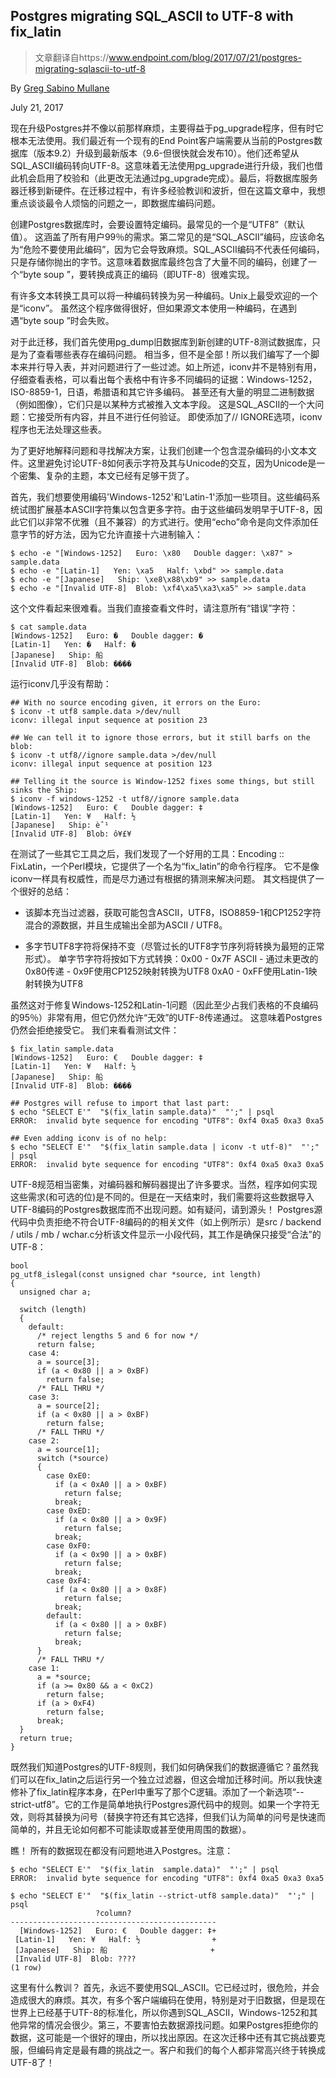 ## Postgres migrating SQL_ASCII to UTF-8 with fix_latin 

> 文章翻译自https://www.endpoint.com/blog/2017/07/21/postgres-migrating-sqlascii-to-utf-8

By [Greg Sabino Mullane](https://www.endpoint.com/blog/authors/greg-sabino-mullane)   

July 21, 2017 

现在升级Postgres并不像以前那样麻烦，主要得益于pg_upgrade程序，但有时它根本无法使用。我们最近有一个现有的End Point客户端需要从当前的Postgres数据库（版本9.2）升级到最新版本（9.6-但很快就会发布10）。他们还希望从SQL_ASCII编码转向UTF-8。这意味着无法使用pg_upgrade进行升级，我们也借此机会启用了校验和（此更改无法通过pg_upgrade完成）。最后，将数据库服务器迁移到新硬件。在迁移过程中，有许多经验教训和波折，但在这篇文章中，我想重点谈谈最令人烦恼的问题之一，即数据库编码问题。

创建Postgres数据库时，会要设置特定编码。最常见的一个是“UTF8”（默认值）。 这涵盖了所有用户99％的需求。第二常见的是“SQL_ASCII”编码，应该命名为“危险不要使用此编码”，因为它会导致麻烦。SQL_ASCII编码不代表任何编码，只是存储你抛出的字节。这意味着数据库最终包含了大量不同的编码，创建了一个“byte soup ”，要转换成真正的编码（即UTF-8）很难实现。

有许多文本转换工具可以将一种编码转换为另一种编码。Unix上最受欢迎的一个是“iconv”。 虽然这个程序做得很好，但如果源文本使用一种编码，在遇到遇“byte soup ”时会失败。

对于此迁移，我们首先使用pg_dump旧数据库到新创建的UTF-8测试数据库，只是为了查看哪些表存在编码问题。 相当多，但不是全部！所以我们编写了一个脚本来并行导入表，并对问题进行了一些过滤。如上所述，iconv并不是特别有用，仔细查看表格，可以看出每个表格中有许多不同编码的证据：Windows-1252，ISO-8859-1，日语，希腊语和其它许多编码。 甚至还有大量的明显二进制数据（例如图像），它们只是以某种方式被推入文本字段。 这是SQL_ASCII的一个大问题：它接受所有内容，并且不进行任何验证。 即使添加了// IGNORE选项，iconv程序也无法处理这些表。 

为了更好地解释问题和寻找解决方案，让我们创建一个包含混杂编码的小文本文件。这里避免讨论UTF-8如何表示字符及其与Unicode的交互，因为Unicode是一个密集、复杂的主题，本文已经有足够干货了。 

首先，我们想要使用编码'Windows-1252'和'Latin-1'添加一些项目。这些编码系统试图扩展基本ASCII字符集以包含更多字符。由于这些编码发明早于UTF-8，因此它们以非常不优雅（且不兼容）的方式进行。使用“echo”命令是向文件添加任意字节的好方法，因为它允许直接十六进制输入： 

```
$ echo -e "[Windows-1252]   Euro: \x80   Double dagger: \x87" > sample.data
$ echo -e "[Latin-1]   Yen: \xa5   Half: \xbd" >> sample.data
$ echo -e "[Japanese]   Ship: \xe8\x88\xb9" >> sample.data
$ echo -e "[Invalid UTF-8]  Blob: \xf4\xa5\xa3\xa5" >> sample.data
```

这个文件看起来很难看。当我们直接查看文件时，请注意所有“错误”字符：

```
$ cat sample.data
[Windows-1252]   Euro: �   Double dagger: �
[Latin-1]   Yen: �   Half: �
[Japanese]   Ship: 船
[Invalid UTF-8]  Blob: ���� 
```

运行iconv几乎没有帮助： 

```
## With no source encoding given, it errors on the Euro:
$ iconv -t utf8 sample.data >/dev/null
iconv: illegal input sequence at position 23

## We can tell it to ignore those errors, but it still barfs on the blob:
$ iconv -t utf8//ignore sample.data >/dev/null
iconv: illegal input sequence at position 123

## Telling it the source is Window-1252 fixes some things, but still sinks the Ship:
$ iconv -f windows-1252 -t utf8//ignore sample.data
[Windows-1252]   Euro: €   Double dagger: ‡
[Latin-1]   Yen: ¥   Half: ½
[Japanese]   Ship: èˆ¹
[Invalid UTF-8]  Blob: ô¥£¥
```

在测试了一些其它工具之后，我们发现了一个好用的工具：Encoding :: FixLatin，一个Perl模块，它提供了一个名为“fix_latin”的命令行程序。 它不是像iconv一样具有权威性，而是尽力通过有根据的猜测来解决问题。 其文档提供了一个很好的总结： 

- 该脚本充当过滤器，获取可能包含ASCII，UTF8，ISO8859-1和CP1252字符混合的源数据，并且生成输出全部为ASCII / UTF8。       

- 多字节UTF8字符将保持不变（尽管过长的UTF8字节序列将转换为最短的正常形式）。 单字节字符将按如下方式转换：0x00  -  0x7F ASCII  - 通过未更改的0x80传递 -  0x9F使用CP1252映射转换为UTF8 0xA0  -  0xFF使用Latin-1映射转换为UTF8 

虽然这对于修复Windows-1252和Latin-1问题（因此至少占我们表格的不良编码的95％）非常有用，但它仍然允许“无效”的UTF-8传递通过。 这意味着Postgres仍然会拒绝接受它。 我们来看看测试文件： 

```
$ fix_latin sample.data
[Windows-1252]   Euro: €   Double dagger: ‡
[Latin-1]   Yen: ¥   Half: ½
[Japanese]   Ship: 船
[Invalid UTF-8]  Blob: ����

## Postgres will refuse to import that last part:
$ echo "SELECT E'"  "$(fix_latin sample.data)"  "';" | psql
ERROR:  invalid byte sequence for encoding "UTF8": 0xf4 0xa5 0xa3 0xa5

## Even adding iconv is of no help:
$ echo "SELECT E'"  "$(fix_latin sample.data | iconv -t utf-8)"  "';" | psql
ERROR:  invalid byte sequence for encoding "UTF8": 0xf4 0xa5 0xa3 0xa5
```

UTF-8规范相当密集，对编码器和解码器提出了许多要求。当然，程序如何实现这些需求(和可选的位)是不同的。但是在一天结束时，我们需要将这些数据导入UTF-8编码的Postgres数据库而不出现问题。如有疑问，请到源头！ Postgres源代码中负责拒绝不符合UTF-8编码的的相关文件（如上例所示）是src / backend / utils / mb / wchar.c分析该文件显示一小段代码，其工作是确保只接受“合法”的UTF-8： 

```
bool
pg_utf8_islegal(const unsigned char *source, int length)
{
  unsigned char a;

  switch (length)
  {
    default:
      /* reject lengths 5 and 6 for now */
      return false;
    case 4:
      a = source[3];
      if (a < 0x80 || a > 0xBF)
        return false;
      /* FALL THRU */
    case 3:
      a = source[2];
      if (a < 0x80 || a > 0xBF)
        return false;
      /* FALL THRU */
    case 2:
      a = source[1];
      switch (*source)
      {
        case 0xE0:
          if (a < 0xA0 || a > 0xBF)
            return false;
          break;
        case 0xED:
          if (a < 0x80 || a > 0x9F)
            return false;
          break;
        case 0xF0:
          if (a < 0x90 || a > 0xBF)
            return false;
          break;
        case 0xF4:
          if (a < 0x80 || a > 0x8F)
            return false;
          break;
        default:
          if (a < 0x80 || a > 0xBF)
            return false;
          break;
      }
      /* FALL THRU */
    case 1:
      a = *source;
      if (a >= 0x80 && a < 0xC2)
        return false;
      if (a > 0xF4)
        return false;
      break;
  }
  return true;
}
```

既然我们知道Postgres的UTF-8规则，我们如何确保我们的数据遵循它？虽然我们可以在fix_latin之后运行另一个独立过滤器，但这会增加迁移时间。所以我快速修补了fix_latin程序本身，在Perl中重写了那个C逻辑。添加了一个新选项“--strict-utf8”。它的工作是简单地执行Postgres源代码中的规则。如果一个字符无效，则将其替换为问号（替换字符还有其它选择，但我们认为简单的问号是快速而简单的，并且无论如何都不可能读取或甚至使用周围的数据）。

瞧！ 所有的数据现在都没有问题地进入Postgres。注意： 

```
$ echo "SELECT E'"  "$(fix_latin  sample.data)"  "';" | psql
ERROR:  invalid byte sequence for encoding "UTF8": 0xf4 0xa5 0xa3 0xa5

$ echo "SELECT E'"  "$(fix_latin --strict-utf8 sample.data)"  "';" | psql
                   ?column?
----------------------------------------------
  [Windows-1252]   Euro: €   Double dagger: ‡+
 [Latin-1]   Yen: ¥   Half: ½                +
 [Japanese]   Ship: 船                       +
 [Invalid UTF-8]  Blob: ????
(1 row)
```

这里有什么教训？ 首先，永远不要使用SQL_ASCII。它已经过时，很危险，并会造成很大的麻烦。其次，有多个客户端编码在使用，特别是对于旧数据，但是现在世界上已经基于UTF-8的标准化，所以你遇到SQL_ASCII，Windows-1252和其他异常的情况会很少。第三，不要害怕去数据源找问题。如果Postgres拒绝你的数据，这可能是一个很好的理由，所以找出原因。在这次迁移中还有其它挑战要克服，但编码肯定是最有趣的挑战之一。客户和我们的每个人都非常高兴终于转换成UTF-8了！ 
